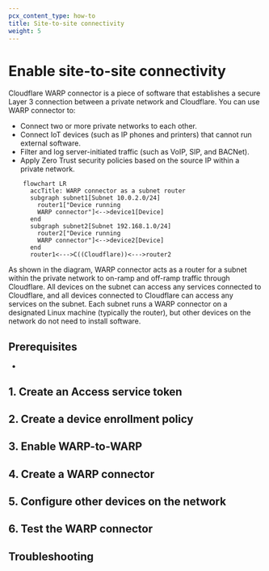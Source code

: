 ```yaml
---
pcx_content_type: how-to
title: Site-to-site connectivity
weight: 5
---
```


# Enable site-to-site connectivity

Cloudflare WARP connector is a piece of software that establishes a secure Layer 3 connection between a private network and Cloudflare. You can use WARP connector to:

- Connect two or more private networks to each other.
- Connect IoT devices (such as IP phones and printers) that cannot run external software.
- Filter and log server-initiated traffic (such as VoIP, SIP, and BACNet).
- Apply Zero Trust security policies based on the source IP within a private network.

```mermaid
    flowchart LR
      accTitle: WARP connector as a subnet router
      subgraph subnet1[Subnet 10.0.2.0/24]
        router1["Device running 
        WARP connector"]<-->device1[Device]
      end
      subgraph subnet2[Subnet 192.168.1.0/24]
        router2["Device running 
        WARP connector"]<-->device2[Device]
      end
      router1<--->C((Cloudflare))<--->router2

```

As shown in the diagram, WARP connector acts as a router for a subnet within the private network to on-ramp and off-ramp traffic through Cloudflare. All devices on the subnet can access any services connected to Cloudflare, and all devices connected to Cloudflare can access any services on the subnet. Each subnet runs a WARP connector on a designated Linux machine (typically the router), but other devices on the network do not need to install software.

## Prerequisites

- 

## 1. Create an Access service token

## 2. Create a device enrollment policy

## 3. Enable WARP-to-WARP

## 4. Create a WARP connector

## 5. Configure other devices on the network

## 6. Test the WARP connector

## Troubleshooting